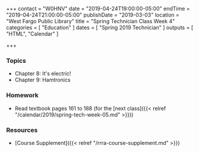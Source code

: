 +++
contact = "W0HNV"
date = "2019-04-24T19:00:00-05:00"
endTime = "2019-04-24T21:00:00-05:00"
publishDate = "2019-03-03"
location = "West Fargo Public Library"
title = "Spring Technician Class Week 4"
categories = [ "Education" ]
dates = [ "Spring 2019 Technician" ]
outputs = [ "HTML", "Calendar" ]

+++
### Topics

* Chapter 8: It's electric!
* Chapter 9: Hamtronics

### Homework

* Read textbook pages 161 to 188 (for the [next class]({{< relref "/calendar/2019/spring-tech-week-05.md" >}}))

### Resources

* [Course Supplement]({{< relref "/rrra-course-supplement.md" >}})
